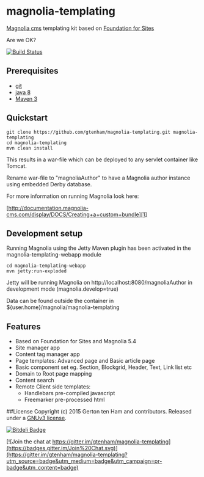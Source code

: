 magnolia-templating
===================

[Magnolia cms](http://www.magnolia-cms.com) templating kit based on [Foundation for Sites](http://foundation.zurb.com/)

Are we OK?

[![Build Status](https://travis-ci.org/gtenham/magnolia-templating.svg?branch=master)](https://travis-ci.org/gtenham/magnolia-templating)


## Prerequisites
* [git](http://git-scm.com/)
* [java 8](http://java.com)
* [Maven 3](http://maven.apache.org)

## Quickstart
```shell
git clone https://github.com/gtenham/magnolia-templating.git magnolia-templating
cd magnolia-templating
mvn clean install
```
This results in a war-file which can be deployed to any servlet container like Tomcat.

Rename war-file to "magnoliaAuthor" to have a Magnolia author instance using embedded Derby database.

For more information on running Magnolia look here:

[http://documentation.magnolia-cms.com/display/DOCS/Creating+a+custom+bundle][1]

## Development setup
Running Magnolia using the Jetty Maven plugin has been activated in the magnolia-templating-webapp module
```shell
cd magnolia-templating-webapp
mvn jetty:run-exploded
```

Jetty will be running Magnolia on http://localhost:8080/magnoliaAuthor in development mode (magnolia.develop=true)

Data can be found outside the container in ${user.home}/magnolia/magnolia-templating

[1]: http://documentation.magnolia-cms.com/display/DOCS/Creating+a+custom+bundle#Creatingacustombundle-Runtheproject

## Features
* Based on Foundation for Sites and Magnolia 5.4
* Site manager app
* Content tag manager app
* Page templates: Advanced page and Basic article page
* Basic component set eg. Section, Blockgrid, Header, Text, Link list etc
* Domain to Root page mapping
* Content search
* Remote Client side templates:
  * Handlebars pre-compiled javascript
  * Freemarker pre-processed html

##License
Copyright (c) 2015 Gerton ten Ham and contributors. Released under a [GNUv3 license](https://github.com/gtenham/magnolia-templating/blob/master/LICENSE).

[![Bitdeli Badge](https://d2weczhvl823v0.cloudfront.net/gtenham/magnolia-templating/trend.png)](https://bitdeli.com/free "Bitdeli Badge")

[![Join the chat at https://gitter.im/gtenham/magnolia-templating](https://badges.gitter.im/Join%20Chat.svg)](https://gitter.im/gtenham/magnolia-templating?utm_source=badge&utm_medium=badge&utm_campaign=pr-badge&utm_content=badge)